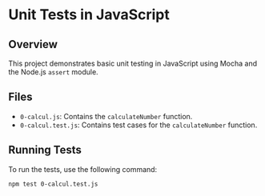 # Unit Tests in JavaScript

## Overview

This project demonstrates basic unit testing in JavaScript using Mocha and the Node.js `assert` module.

## Files

- `0-calcul.js`: Contains the `calculateNumber` function.
- `0-calcul.test.js`: Contains test cases for the `calculateNumber` function.

## Running Tests

To run the tests, use the following command:

```bash
npm test 0-calcul.test.js
